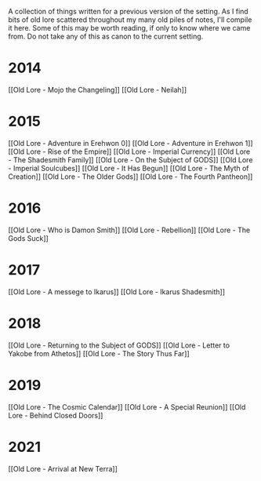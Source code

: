 A collection of things written for a previous version of the setting. As I find bits of old lore scattered throughout my many old piles of notes, I'll compile it here. Some of this may be worth reading, if only to know where we came from. Do not take any of this as canon to the current setting.

# 2014
[[Old Lore - Mojo the Changeling]]
[[Old Lore - Neilah]]
# 2015
[[Old Lore - Adventure in Erehwon 0]]
[[Old Lore - Adventure in Erehwon 1]]
[[Old Lore - Rise of the Empire]]
[[Old Lore - Imperial Currency]]
[[Old Lore - The Shadesmith Family]]
[[Old Lore - On the Subject of GODS]]
[[Old Lore - Imperial Soulcubes]]
[[Old Lore - It Has Begun]]
[[Old Lore - The Myth of Creation]]
[[Old Lore - The Older Gods]]
[[Old Lore - The Fourth Pantheon]]
# 2016
[[Old Lore - Who is Damon Smith]]
[[Old Lore - Rebellion]]
[[Old Lore - The Gods Suck]]
# 2017
[[Old Lore - A messege to Ikarus]]
[[Old Lore - Ikarus Shadesmith]]
# 2018
[[Old Lore - Returning to the Subject of GODS]]
[[Old Lore - Letter to Yakobe from Athetos]]
[[Old Lore - The Story Thus Far]]
# 2019
[[Old Lore - The Cosmic Calendar]]
[[Old Lore - A Special Reunion]]
[[Old Lore - Behind Closed Doors]]
# 2021
[[Old Lore - Arrival at New Terra]]
